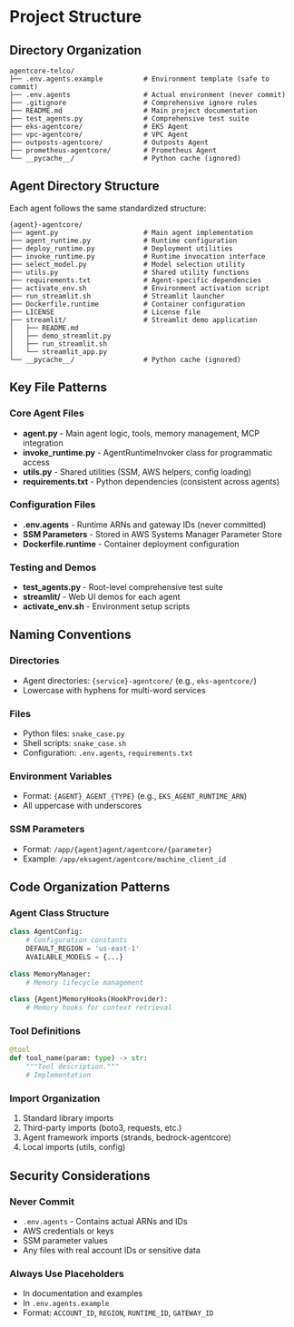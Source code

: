 # Project Structure

## Directory Organization

```
agentcore-telco/
├── .env.agents.example          # Environment template (safe to commit)
├── .env.agents                  # Actual environment (never commit)
├── .gitignore                   # Comprehensive ignore rules
├── README.md                    # Main project documentation
├── test_agents.py               # Comprehensive test suite
├── eks-agentcore/               # EKS Agent
├── vpc-agentcore/               # VPC Agent  
├── outposts-agentcore/          # Outposts Agent
├── prometheus-agentcore/        # Prometheus Agent
└── __pycache__/                 # Python cache (ignored)
```

## Agent Directory Structure

Each agent follows the same standardized structure:

```
{agent}-agentcore/
├── agent.py                     # Main agent implementation
├── agent_runtime.py             # Runtime configuration
├── deploy_runtime.py            # Deployment utilities
├── invoke_runtime.py            # Runtime invocation interface
├── select_model.py              # Model selection utility
├── utils.py                     # Shared utility functions
├── requirements.txt             # Agent-specific dependencies
├── activate_env.sh              # Environment activation script
├── run_streamlit.sh             # Streamlit launcher
├── Dockerfile.runtime           # Container configuration
├── LICENSE                      # License file
├── streamlit/                   # Streamlit demo application
│   ├── README.md
│   ├── demo_streamlit.py
│   ├── run_streamlit.sh
│   └── streamlit_app.py
└── __pycache__/                 # Python cache (ignored)
```

## Key File Patterns

### Core Agent Files
- **agent.py** - Main agent logic, tools, memory management, MCP integration
- **invoke_runtime.py** - AgentRuntimeInvoker class for programmatic access
- **utils.py** - Shared utilities (SSM, AWS helpers, config loading)
- **requirements.txt** - Python dependencies (consistent across agents)

### Configuration Files
- **.env.agents** - Runtime ARNs and gateway IDs (never committed)
- **SSM Parameters** - Stored in AWS Systems Manager Parameter Store
- **Dockerfile.runtime** - Container deployment configuration

### Testing and Demos
- **test_agents.py** - Root-level comprehensive test suite
- **streamlit/** - Web UI demos for each agent
- **activate_env.sh** - Environment setup scripts

## Naming Conventions

### Directories
- Agent directories: `{service}-agentcore/` (e.g., `eks-agentcore/`)
- Lowercase with hyphens for multi-word services

### Files
- Python files: `snake_case.py`
- Shell scripts: `snake_case.sh`
- Configuration: `.env.agents`, `requirements.txt`

### Environment Variables
- Format: `{AGENT}_AGENT_{TYPE}` (e.g., `EKS_AGENT_RUNTIME_ARN`)
- All uppercase with underscores

### SSM Parameters
- Format: `/app/{agent}agent/agentcore/{parameter}`
- Example: `/app/eksagent/agentcore/machine_client_id`

## Code Organization Patterns

### Agent Class Structure
```python
class AgentConfig:
    # Configuration constants
    DEFAULT_REGION = 'us-east-1'
    AVAILABLE_MODELS = {...}
    
class MemoryManager:
    # Memory lifecycle management
    
class {Agent}MemoryHooks(HookProvider):
    # Memory hooks for context retrieval
```

### Tool Definitions
```python
@tool
def tool_name(param: type) -> str:
    """Tool description."""
    # Implementation
```

### Import Organization
1. Standard library imports
2. Third-party imports (boto3, requests, etc.)
3. Agent framework imports (strands, bedrock-agentcore)
4. Local imports (utils, config)

## Security Considerations

### Never Commit
- `.env.agents` - Contains actual ARNs and IDs
- AWS credentials or keys
- SSM parameter values
- Any files with real account IDs or sensitive data

### Always Use Placeholders
- In documentation and examples
- In `.env.agents.example`
- Format: `ACCOUNT_ID`, `REGION`, `RUNTIME_ID`, `GATEWAY_ID`